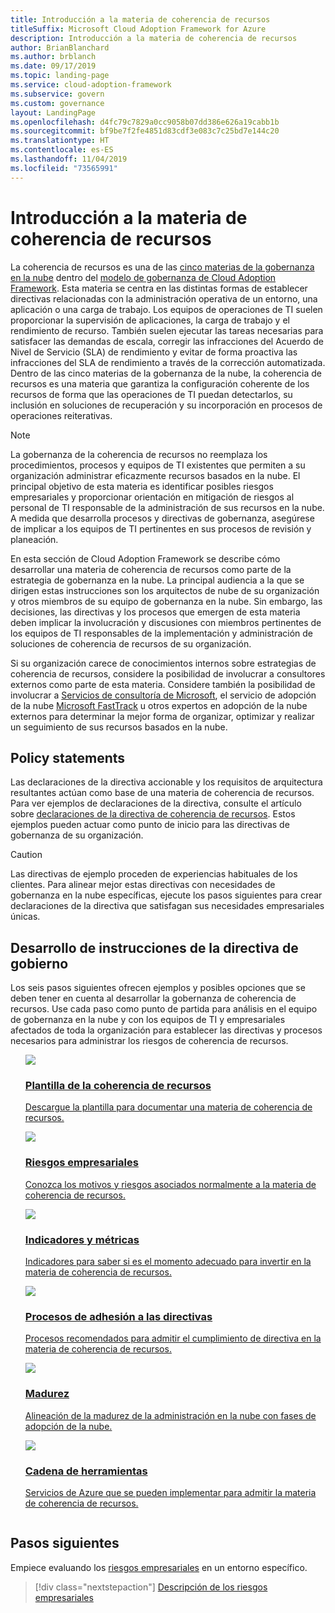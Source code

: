 ```yaml
---
title: Introducción a la materia de coherencia de recursos
titleSuffix: Microsoft Cloud Adoption Framework for Azure
description: Introducción a la materia de coherencia de recursos
author: BrianBlanchard
ms.author: brblanch
ms.date: 09/17/2019
ms.topic: landing-page
ms.service: cloud-adoption-framework
ms.subservice: govern
ms.custom: governance
layout: LandingPage
ms.openlocfilehash: d4fc79c7829a0cc9058b07dd386e626a19cabb1b
ms.sourcegitcommit: bf9be7f2fe4851d83cdf3e083c7c25bd7e144c20
ms.translationtype: HT
ms.contentlocale: es-ES
ms.lasthandoff: 11/04/2019
ms.locfileid: "73565991"
---
```

# <a name="resource-consistency-discipline-overview"></a>Introducción a la materia de coherencia de recursos

La coherencia de recursos es una de las [cinco materias de la gobernanza en la nube](../governance-disciplines.md) dentro del [modelo de gobernanza de Cloud Adoption Framework](../index.md). Esta materia se centra en las distintas formas de establecer directivas relacionadas con la administración operativa de un entorno, una aplicación o una carga de trabajo. Los equipos de operaciones de TI suelen proporcionar la supervisión de aplicaciones, la carga de trabajo y el rendimiento de recurso. También suelen ejecutar las tareas necesarias para satisfacer las demandas de escala, corregir las infracciones del Acuerdo de Nivel de Servicio (SLA) de rendimiento y evitar de forma proactiva las infracciones del SLA de rendimiento a través de la corrección automatizada. Dentro de las cinco materias de la gobernanza de la nube, la coherencia de recursos es una materia que garantiza la configuración coherente de los recursos de forma que las operaciones de TI puedan detectarlos, su inclusión en soluciones de recuperación y su incorporación en procesos de operaciones reiterativas.

> [!NOTE]
> La gobernanza de la coherencia de recursos no reemplaza los procedimientos, procesos y equipos de TI existentes que permiten a su organización administrar eficazmente recursos basados en la nube. El principal objetivo de esta materia es identificar posibles riesgos empresariales y proporcionar orientación en mitigación de riesgos al personal de TI responsable de la administración de sus recursos en la nube. A medida que desarrolla procesos y directivas de gobernanza, asegúrese de implicar a los equipos de TI pertinentes en sus procesos de revisión y planeación.

En esta sección de Cloud Adoption Framework se describe cómo desarrollar una materia de coherencia de recursos como parte de la estrategia de gobernanza en la nube. La principal audiencia a la que se dirigen estas instrucciones son los arquitectos de nube de su organización y otros miembros de su equipo de gobernanza en la nube. Sin embargo, las decisiones, las directivas y los procesos que emergen de esta materia deben implicar la involucración y discusiones con miembros pertinentes de los equipos de TI responsables de la implementación y administración de soluciones de coherencia de recursos de su organización.

Si su organización carece de conocimientos internos sobre estrategias de coherencia de recursos, considere la posibilidad de involucrar a consultores externos como parte de esta materia. Considere también la posibilidad de involucrar a [Servicios de consultoría de Microsoft](https://www.microsoft.com/enterprise/services), el servicio de adopción de la nube [Microsoft FastTrack](https://azure.microsoft.com/programs/azure-fasttrack) u otros expertos en adopción de la nube externos para determinar la mejor forma de organizar, optimizar y realizar un seguimiento de sus recursos basados en la nube.

## <a name="policy-statements"></a>Policy statements

Las declaraciones de la directiva accionable y los requisitos de arquitectura resultantes actúan como base de una materia de coherencia de recursos. Para ver ejemplos de declaraciones de la directiva, consulte el artículo sobre [declaraciones de la directiva de coherencia de recursos](./policy-statements.md). Estos ejemplos pueden actuar como punto de inicio para las directivas de gobernanza de su organización.

> [!CAUTION]
> Las directivas de ejemplo proceden de experiencias habituales de los clientes. Para alinear mejor estas directivas con necesidades de gobernanza en la nube específicas, ejecute los pasos siguientes para crear declaraciones de la directiva que satisfagan sus necesidades empresariales únicas.

## <a name="develop-governance-policy-statements"></a>Desarrollo de instrucciones de la directiva de gobierno

Los seis pasos siguientes ofrecen ejemplos y posibles opciones que se deben tener en cuenta al desarrollar la gobernanza de coherencia de recursos. Use cada paso como punto de partida para análisis en el equipo de gobernanza en la nube y con los equipos de TI y empresariales afectados de toda la organización para establecer las directivas y procesos necesarios para administrar los riesgos de coherencia de recursos.

<!-- markdownlint-disable MD033 -->

<ul class="panelContent cardsE">
<li style="display: flex; flex-direction: column;">
    <a href="./template.md">
        <div class="cardSize">
            <div class="cardPadding" >
                <div class="card" >
                    <div class="cardImageOuter">
                        <div class="cardImage">
                            <img src="../../_images/govern/process-template.png" class="x-hidden-focus"/>
                        </div>
                    </div>
                    <div class="cardText" style="padding-left:0px;">
                        <h3>Plantilla de la coherencia de recursos</h3>
                        <p class="x-hidden-focus">Descargue la plantilla para documentar una materia de coherencia de recursos.</p>
                    </div>
                </div>
            </div>
        </div>
    </a>
</li><li style="display: flex; flex-direction: column;">
    <a href="./business-risks.md">
        <div class="cardSize">
            <div class="cardPadding" >
                <div class="card" >
                    <div class="cardImageOuter">
                        <div class="cardImage">
                            <img src="../../_images/govern/process-risks.png" class="x-hidden-focus"/>
                        </div>
                    </div>
                    <div class="cardText" style="padding-left:0px;">
                        <h3>Riesgos empresariales</h3>
                        <p class="x-hidden-focus">Conozca los motivos y riesgos asociados normalmente a la materia de coherencia de recursos.</p>
                    </div>
                </div>
            </div>
        </div>
    </a>
</li>
<li style="display: flex; flex-direction: column;">
    <a href="./metrics-tolerance.md">
        <div class="cardSize">
            <div class="cardPadding" >
                <div class="card" >
                    <div class="cardImageOuter">
                        <div class="cardImage">
                            <img src="../../_images/govern/process-metrics.png" class="x-hidden-focus"/>
                        </div>
                    </div>
                    <div class="cardText" style="padding-left:0px;">
                        <h3>Indicadores y métricas</h3>
                        <p class="x-hidden-focus">Indicadores para saber si es el momento adecuado para invertir en la materia de coherencia de recursos.</p>
                    </div>
                </div>
            </div>
        </div>
    </a>
</li>
<li style="display: flex; flex-direction: column;">
    <a href="./compliance-processes.md">
        <div class="cardSize">
            <div class="cardPadding" >
                <div class="card" >
                    <div class="cardImageOuter">
                        <div class="cardImage">
                            <img src="../../_images/govern/process-enforce.png" class="x-hidden-focus"/>
                        </div>
                    </div>
                    <div class="cardText" style="padding-left:0px;">
                        <h3>Procesos de adhesión a las directivas</h3>
                        <p class="x-hidden-focus">Procesos recomendados para admitir el cumplimiento de directiva en la materia de coherencia de recursos.</p>
                    </div>
                </div>
            </div>
        </div>
    </a>
</li>
<li style="display: flex; flex-direction: column;">
    <a href="./discipline-improvement.md">
        <div class="cardSize">
            <div class="cardPadding" >
                <div class="card" >
                    <div class="cardImageOuter">
                        <div class="cardImage">
                            <img src="../../_images/govern/process-maturity.png" class="x-hidden-focus"/>
                        </div>
                    </div>
                    <div class="cardText" style="padding-left:0px;">
                        <h3>Madurez</h3>
                        <p class="x-hidden-focus">Alineación de la madurez de la administración en la nube con fases de adopción de la nube.</p>
                    </div>
                </div>
            </div>
        </div>
    </a>
</li>
<li style="display: flex; flex-direction: column;">
    <a href="./toolchain.md">
        <div class="cardSize">
            <div class="cardPadding" >
                <div class="card" >
                    <div class="cardImageOuter">
                        <div class="cardImage">
                            <img src="../../_images/govern/process-toolchain.png" class="x-hidden-focus"/>
                        </div>
                    </div>
                    <div class="cardText" style="padding-left:0px;">
                        <h3>Cadena de herramientas</h3>
                        <p class="x-hidden-focus">Servicios de Azure que se pueden implementar para admitir la materia de coherencia de recursos.</p>
                    </div>
                </div>
            </div>
        </div>
    </a>
</li>
</ul>

## <a name="next-steps"></a>Pasos siguientes

Empiece evaluando los [riesgos empresariales](./business-risks.md) en un entorno específico.

> [!div class="nextstepaction"]
> [Descripción de los riesgos empresariales](./business-risks.md)
